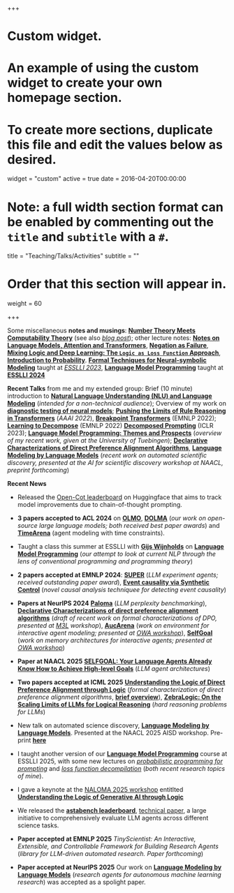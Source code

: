 +++
# Custom widget.
# An example of using the custom widget to create your own homepage section.
# To create more sections, duplicate this file and edit the values below as desired.
widget = "custom"
active = true
date = 2016-04-20T00:00:00

# Note: a full width section format can be enabled by commenting out the `title` and `subtitle` with a `#`.
title = "Teaching/Talks/Activities"
subtitle = ""

# Order that this section will appear in.
weight = 60

+++

Some miscellaneous  **notes and musings**:  [**Number Theory Meets Computability
Theory**](https://www.krichardson.me/files/h10.pdf) (see also
[*blog post*](https://www.krichardson.me/post/number_computability/));
other lecture notes: [**Notes on Language Models, Attention and
Transformers**](https://www.krichardson.me/files/lms.pdf),
[**Negation as Failure**](https://www.krichardson.me/files/naf.pdf),
[**Mixing Logic and Deep Learning: The `Logic as Loss Function`
Approach**](https://www.krichardson.me/files/logic_dl.pdf), [**Introduction to
Probability**](https://www.krichardson.me/files/probability.pdf).
[**Formal Techniques for Neural-symbolic Modeling**](https://github.com/yakazimir/esslli_neural_symbolic)
taught at [*ESSLLI
2023*](https://2023.esslli.eu/courses-workshops-accepted/course-information.html#1),
[**Language Model
Programming**](https://github.com/yakazimir/esslli_2024_llm_programming)
taught at [**ESSLLI 2024**](https://2024.esslli.eu/) 

**Recent Talks** from me and my extended group: Brief (10 minute) introduction to
  [**Natural Language Understanding (NLU) and Language Modeling**](https://www.krichardson.me/files/nlu_lm.pdf)
  (*intended for a non-technical audience*); Overview of my work on
  [**diagnostic testing of neural
  models**](https://www.krichardson.me/files/probing.pdf);
   [**Pushing the Limits of Rule Reasoning in
  Transformers**](https://www.krichardson.me/files/aaai_2022.pdf)
  (*AAAI 2022*),  [**Breakpoint
  Transformers**](https://www.krichardson.me/files/emnlp_teaser.pdf)
  (EMNLP 2022); [**Learning to Decompose**](https://www.krichardson.me/files/EMNLP22_com.pdf) (EMNLP 2022)  [**Decomposed Prompting**](https://www.krichardson.me/files/DecomposedPrompting.pdf)
  (ICLR 2023); [**Language Model Programming: Themes and
  Prospects**](https://www.krichardson.me/files/lm_programming.pdf) (*overview of my recent work, given at the University
  of Tuebingen*); [**Declarative Characterizations of Direct
  Preference Alignment
  Algorithms**](https://www.krichardson.me/files/declarative_alignment.pdf),
  [**Language Modeling by Language Models**](https://www.krichardson.me/files/genesys.pdf) (*recent work on
  automated scientific discovery, presented at the AI for scientific
  discovery workshop at NAACL, preprint forthcoming*)  
  
  **Recent News** 
  
- Released the [Open-Cot leaderboard](https://huggingface.co/spaces/logikon/open_cot_leaderboard)
  on Huggingface that aims to track model improvements due to
  chain-of-thought prompting. 

- **3 papers accepted to ACL 2024** on
  [**OLMO**](https://arxiv.org/abs/2402.00838), [**DOLMA**](https://arxiv.org/abs/2402.00159) (*our work on open-source
  large language models; both received best paper awards*) and [**TimeArena**](https://arxiv.org/abs/2402.05733) (agent
  modeling with time constraints). 
  
- Taught a class this summer at ESSLLI with [**Gijs
  Wijnholds**](https://gijswijnholds.github.io/) on [**Language Model
  Programming**](https://github.com/yakazimir/esslli_2024_llm_programming)
  (*our attempt to look at current NLP through the lens of conventional programming and programming theory*)

- **2 papers accepted at EMNLP 2024**: [**SUPER**](https://arxiv.org/pdf/2409.07440) (*LLM experiment
  agents; received outstanding paper award*), [**Event causality via Synthetic Control**](https://www.seas.upenn.edu/~why16gzl/Event_Causality_Identification_with_Synthetic_Control.pdf)
  (*novel causal analysis techniquee for detecting event causality*)

- **Papers at NeurIPS 2024** [**Paloma**](https://arxiv.org/pdf/2312.10523)
  (*LLM perplexity benchmarking*), [**Declarative Characterizations
  of direct preference alignment algorithms**](https://openreview.net/forum?id=SDtdKJBTcI) (*draft of
  recent work on formal characterizations of DPO, presented at [M3L](https://sites.google.com/view/m3l-2024/)
  workshop*), [**AucArena**](https://openreview.net/pdf?id=hKEzHiYJXc) (*work on
  environment for interactive agent modeling; presented at [OWA
  workshop](https://sites.google.com/view/open-world-agents/home)*), [**SelfGoal**](https://openreview.net/pdf?id=vrughWt2tr)
  (*work on memory architectures for interactive agents; presented at
  [OWA workshop](https://sites.google.com/view/open-world-agents/home)*)

- **Paper at NAACL 2025** [**SELFGOAL: Your Language Agents Already Know How to Achieve High-level Goals**](https://arxiv.org/pdf/2406.04784) (*LLM agent architectures*)

- **Two papers accepted at ICML 2025** [**Understanding the Logic of Direct Preference Alignment through Logic**](https://arxiv.org/abs/2412.17696) (*formal characterization
  of direct preference alignment algorithms*, [**brief overview**](https://www.krichardson.me/files/icml_preference_5min_slides.pdf)), [**ZebraLogic: On the Scaling Limits of LLMs for Logical Reasoning**](https://arxiv.org/pdf/2502.01100) (*hard reasoning
  problems for LLMs*)

- New talk on automated science discovery, [**Language Modeling by
  Language Models**](https://www.krichardson.me/files/genesys.pdf). Presented
  at the NAACL 2025 AISD workshop. Pre-print [**here**](https://arxiv.org/abs/2506.20249) 

- I taught another version of our [**Language Model Programming**](https://github.com/yakazimir/LMProgramming)
  course at ESSLLI 2025, with some new lectures on [*probabilistic
  programming for prompting*](https://github.com/yakazimir/LMProgramming/blob/main/slides/lecture5.pdf)
  and [*loss function decompilation*](https://github.com/yakazimir/LMProgramming/blob/main/slides/lecture3.pdf)
  (*both recent research topics of mine*). 

- I gave a keynote at the [NALOMA 2025
  workshop](https://naloma.github.io/2025/index.html) entitlted
  [**Understanding the Logic of Generative AI through Logic**](https://naloma.github.io/2025/slides/keynote-3.pdf)

- We released the [**astabench leaderboard**](https://huggingface.co/spaces/allenai/asta-bench-leaderboard),
  [technical  paper](https://www.datocms-assets.com/64837/1756485374-astabench-2025-08-29.pdf),
  a large initiative to comprehensively evaluate LLM agents across
  different science tasks. 

- **Paper accepted at EMNLP 2025** *TinyScientist: An Interactive,
  Extensible, and Controllable Framework for Building Research Agents*
  (*library for LLM-driven automated research. Paper forthcoming*) 

- **Paper accepted at NeurIPS 2025** Our work on [**Language Modeling
  by Language Models**](https://github.com/yakazimir/esslli_2024_llm_programming)
  (*research agents for autonomous machine learning research*) was accepted as a spolight paper. 
